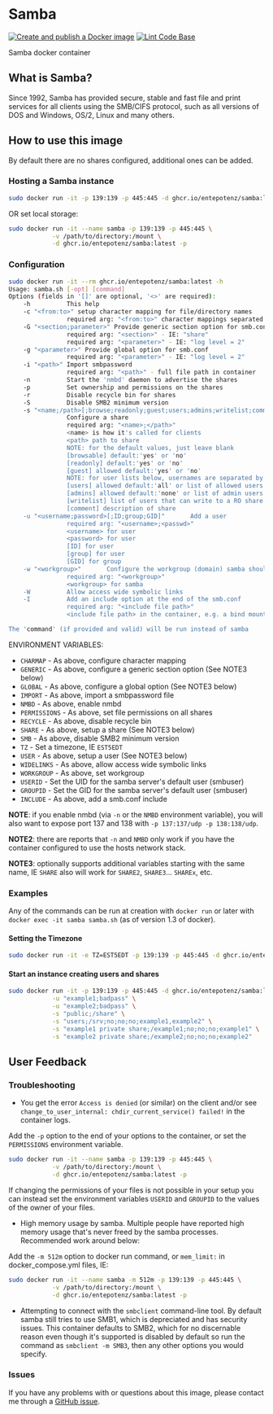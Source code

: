 # Samba
[![Create and publish a Docker image](https://github.com/Entepotenz/samba/actions/workflows/docker-image.yml/badge.svg)](https://github.com/Entepotenz/samba/actions/workflows/docker-image.yml)
[![Lint Code Base](https://github.com/Entepotenz/samba/actions/workflows/linter.yml/badge.svg)](https://github.com/Entepotenz/samba/actions/workflows/linter.yml)

Samba docker container

## What is Samba?

Since 1992, Samba has provided secure, stable and fast file and print services
for all clients using the SMB/CIFS protocol, such as all versions of DOS and
Windows, OS/2, Linux and many others.

## How to use this image

By default there are no shares configured, additional ones can be added.

### Hosting a Samba instance
```bash
sudo docker run -it -p 139:139 -p 445:445 -d ghcr.io/entepotenz/samba:latest -p
```

OR set local storage:
```bash
sudo docker run -it --name samba -p 139:139 -p 445:445 \
            -v /path/to/directory:/mount \
            -d ghcr.io/entepotenz/samba:latest -p
```

### Configuration
```bash
sudo docker run -it --rm ghcr.io/entepotenz/samba:latest -h
Usage: samba.sh [-opt] [command]
Options (fields in '[]' are optional, '<>' are required):
    -h          This help
    -c "<from:to>" setup character mapping for file/directory names
                required arg: "<from:to>" character mappings separated by ','
    -G "<section;parameter>" Provide generic section option for smb.conf
                required arg: "<section>" - IE: "share"
                required arg: "<parameter>" - IE: "log level = 2"
    -g "<parameter>" Provide global option for smb.conf
                required arg: "<parameter>" - IE: "log level = 2"
    -i "<path>" Import smbpassword
                required arg: "<path>" - full file path in container
    -n          Start the 'nmbd' daemon to advertise the shares
    -p          Set ownership and permissions on the shares
    -r          Disable recycle bin for shares
    -S          Disable SMB2 minimum version
    -s "<name;/path>[;browse;readonly;guest;users;admins;writelist;comment]"
                Configure a share
                required arg: "<name>;</path>"
                <name> is how it's called for clients
                <path> path to share
                NOTE: for the default values, just leave blank
                [browsable] default:'yes' or 'no'
                [readonly] default:'yes' or 'no'
                [guest] allowed default:'yes' or 'no'
                NOTE: for user lists below, usernames are separated by ','
                [users] allowed default:'all' or list of allowed users
                [admins] allowed default:'none' or list of admin users
                [writelist] list of users that can write to a RO share
                [comment] description of share
    -u "<username;password>[;ID;group;GID]"       Add a user
                required arg: "<username>;<passwd>"
                <username> for user
                <password> for user
                [ID] for user
                [group] for user
                [GID] for group
    -w "<workgroup>"       Configure the workgroup (domain) samba should use
                required arg: "<workgroup>"
                <workgroup> for samba
    -W          Allow access wide symbolic links
    -I          Add an include option at the end of the smb.conf
                required arg: "<include file path>"
                <include file path> in the container, e.g. a bind mount

The 'command' (if provided and valid) will be run instead of samba
```

ENVIRONMENT VARIABLES:
* `CHARMAP` - As above, configure character mapping
* `GENERIC` - As above, configure a generic section option (See NOTE3 below)
* `GLOBAL` - As above, configure a global option (See NOTE3 below)
* `IMPORT` - As above, import a smbpassword file
* `NMBD` - As above, enable nmbd
* `PERMISSIONS` - As above, set file permissions on all shares
* `RECYCLE` - As above, disable recycle bin
* `SHARE` - As above, setup a share (See NOTE3 below)
* `SMB` - As above, disable SMB2 minimum version
* `TZ` - Set a timezone, IE `EST5EDT`
* `USER` - As above, setup a user (See NOTE3 below)
* `WIDELINKS` - As above, allow access wide symbolic links
* `WORKGROUP` - As above, set workgroup
* `USERID` - Set the UID for the samba server's default user (smbuser)
* `GROUPID` - Set the GID for the samba server's default user (smbuser)
* `INCLUDE` - As above, add a smb.conf include

**NOTE**: if you enable nmbd (via `-n` or the `NMBD` environment variable), you
will also want to expose port 137 and 138 with `-p 137:137/udp -p 138:138/udp`.

**NOTE2**: there are reports that `-n` and `NMBD` only work if you have the
container configured to use the hosts network stack.

**NOTE3**: optionally supports additional variables starting with the same name,
IE `SHARE` also will work for `SHARE2`, `SHARE3`... `SHAREx`, etc.

### Examples

Any of the commands can be run at creation with `docker run` or later with
`docker exec -it samba samba.sh` (as of version 1.3 of docker).

#### Setting the Timezone
```bash
sudo docker run -it -e TZ=EST5EDT -p 139:139 -p 445:445 -d ghcr.io/entepotenz/samba:latest -p
```

#### Start an instance creating users and shares
```bash
sudo docker run -it -p 139:139 -p 445:445 -d ghcr.io/entepotenz/samba:latest -p \
            -u "example1;badpass" \
            -u "example2;badpass" \
            -s "public;/share" \
            -s "users;/srv;no;no;no;example1,example2" \
            -s "example1 private share;/example1;no;no;no;example1" \
            -s "example2 private share;/example2;no;no;no;example2"
```

## User Feedback

### Troubleshooting

* You get the error `Access is denied` (or similar) on the client and/or see
`change_to_user_internal: chdir_current_service() failed!` in the container
logs.

Add the `-p` option to the end of your options to the container, or set the
`PERMISSIONS` environment variable.
```bash
sudo docker run -it --name samba -p 139:139 -p 445:445 \
            -v /path/to/directory:/mount \
            -d ghcr.io/entepotenz/samba:latest -p
```

If changing the permissions of your files is not possible in your setup you
can instead set the environment variables `USERID` and `GROUPID` to the
values of the owner of your files.

* High memory usage by samba. Multiple people have reported high memory usage
that's never freed by the samba processes. Recommended work around below:

Add the `-m 512m` option to docker run command, or `mem_limit:` in
docker_compose.yml files, IE:
```bash
sudo docker run -it --name samba -m 512m -p 139:139 -p 445:445 \
            -v /path/to/directory:/mount \
            -d ghcr.io/entepotenz/samba:latest -p
```

* Attempting to connect with the `smbclient` command-line tool. By default samba
still tries to use SMB1, which is depreciated and has security issues. This
container defaults to SMB2, which for no discernable reason even though it's
supported is disabled by default so run the command as `smbclient -m SMB3`, then
any other options you would specify.

### Issues

If you have any problems with or questions about this image, please contact me
through a [GitHub issue](https://github.com/Entepotenz/samba/issues).
